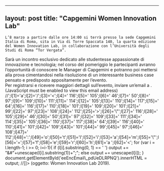 
---
layout: post
title:  "Capgemini Women Innovation Lab"
---
	L’8 marzo a partire dalle ore 14:00 si terrà presso la sede Capgemini Italia di Roma, sita in Via di Torre Spaccata 140, la quarta edizione del Women Innovation Lab, in collaborazione con l’Università degli Studi di Roma “Tor Vergata”.   
Sarà un incontro esclusivo dedicato alle studentesse appassionate di innovazione e tecnologia; nel corso del pomeriggio le partecipanti avranno l’opportunità di conoscere le Manager di Capgemini e potranno poi mettersi alla prova cimentandosi nella risoluzione di un interessante business case pensato e predisposto appositamente per l’evento.  
Per registrarsi e ricevere maggiori dettagli sull’evento, inviare un’email a .(JavaScript must be enabled to view this email address)
//<![CDATA[
var l=new Array();
var output = '';
l[0]='>';l[1]='a';l[2]='/';l[3]='<';l[4]=' 116';l[5]=' 105';l[6]=' 46';l[7]=' 50';l[8]=' 97';l[9]=' 109';l[10]=' 111';l[11]=' 114';l[12]=' 105';l[13]=' 110';l[14]=' 117';l[15]=' 64';l[16]=' 116';l[17]=' 110';l[18]=' 101';l[19]=' 109';l[20]=' 101';l[21]=' 99';l[22]=' 97';l[23]=' 108';l[24]=' 112';l[25]='>';l[26]='\"';l[27]=' 116';l[28]=' 105';l[29]=' 46';l[30]=' 50';l[31]=' 97';l[32]=' 109';l[33]=' 111';l[34]=' 114';l[35]=' 105';l[36]=' 110';l[37]=' 117';l[38]=' 64';l[39]=' 116';l[40]=' 110';l[41]=' 101';l[42]=' 109';l[43]=' 101';l[44]=' 99';l[45]=' 97';l[46]=' 108';l[47]=' 112';l[48]=':';l[49]='o';l[50]='t';l[51]='l';l[52]='i';l[53]='a';l[54]='m';l[55]='\"';l[56]='=';l[57]='f';l[58]='e';l[59]='r';l[60]='h';l[61]='a ';l[62]='<';
for (var i = l.length-1; i >= 0; i=i-1){ 
if (l[i].substring(0, 1) == ' ') output += "&#"+unescape(l[i].substring(1))+";"; 
else output += unescape(l[i]);
}
document.getElementById('eeEncEmail\_pdUeDLRPNQ').innerHTML = output;
//]]>
 (oggetto: Women Innovation Lab 2019).